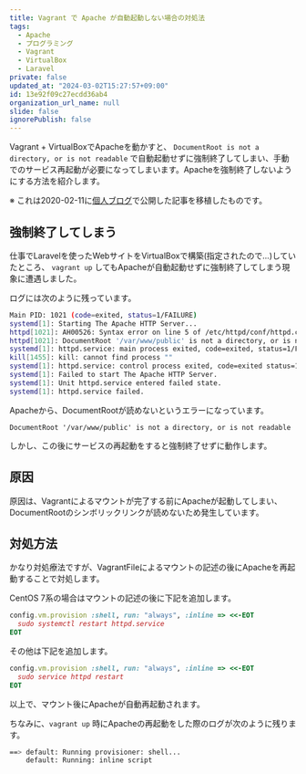 ```yaml
---
title: Vagrant で Apache が自動起動しない場合の対処法
tags:
  - Apache
  - プログラミング
  - Vagrant
  - VirtualBox
  - Laravel
private: false
updated_at: "2024-03-02T15:27:57+09:00"
id: 13e92f09c27ecdd36ab4
organization_url_name: null
slide: false
ignorePublish: false
---
```


Vagrant + VirtualBoxでApacheを動かすと、 `DocumentRoot is not a directory, or is not readable` で自動起動せずに強制終了してしまい、手動でのサービス再起動が必要になってしまいます。Apacheを強制終了しないようにする方法を紹介します。

※ これは2020-02-11に[個人ブログ](https://bicstone.me)で公開した記事を移植したものです。

## 強制終了してしまう

仕事でLaravelを使ったWebサイトをVirtualBoxで構築(指定されたので...)していたところ、 `vagrant up` してもApacheが自動起動せずに強制終了してしまう現象に遭遇しました。

ログには次のように残っています。

```sh
Main PID: 1021 (code=exited, status=1/FAILURE)
systemd[1]: Starting The Apache HTTP Server...
httpd[1021]: AH00526: Syntax error on line 5 of /etc/httpd/conf/httpd.conf:
httpd[1021]: DocumentRoot '/var/www/public' is not a directory, or is not readable
systemd[1]: httpd.service: main process exited, code=exited, status=1/FAILURE
kill[1455]: kill: cannot find process ""
systemd[1]: httpd.service: control process exited, code=exited status=1
systemd[1]: Failed to start The Apache HTTP Server.
systemd[1]: Unit httpd.service entered failed state.
systemd[1]: httpd.service failed.
```

Apacheから、DocumentRootが読めないというエラーになっています。

`DocumentRoot '/var/www/public' is not a directory, or is not readable`

しかし、この後にサービスの再起動をすると強制終了せずに動作します。

## 原因

原因は、Vagrantによるマウントが完了する前にApacheが起動してしまい、DocumentRootのシンボリックリンクが読めないため発生しています。

## 対処方法

かなり対処療法ですが、VagrantFileによるマウントの記述の後にApacheを再起動することで対処します。

CentOS 7系の場合はマウントの記述の後に下記を追加します。

```rb
config.vm.provision :shell, run: "always", :inline => <<-EOT
  sudo systemctl restart httpd.service
EOT
```

その他は下記を追加します。

```rb
config.vm.provision :shell, run: "always", :inline => <<-EOT
  sudo service httpd restart
EOT
```

以上で、マウント後にApacheが自動再起動されます。

ちなみに、`vagrant up` 時にApacheの再起動をした際のログが次のように残ります。

```sh
==> default: Running provisioner: shell...
    default: Running: inline script
```
